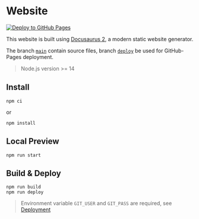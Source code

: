 # Website

[![Deploy to GitHub Pages](https://github.com/nfu-irs-lab/nfu-irs-lab.github.io/actions/workflows/deploy.yml/badge.svg?branch=main)](https://github.com/nfu-irs-lab/nfu-irs-lab.github.io/actions/workflows/deploy.yml)

This website is built using [Docusaurus 2](https://docusaurus.io/), a modern static website generator.

The branch [`main`](https://github.com/nfu-irs-lab/nfu-irs-lab.github.io/tree/main) contain source files, branch [`deploy`](https://github.com/nfu-irs-lab/nfu-irs-lab.github.io/tree/deploy) be used for GitHub-Pages deployment.

> Node.js version >= 14

## Install
```
npm ci
```

or

```
npm install
```

## Local Preview
```
npm run start
```

## Build & Deploy
```
npm run build
npm run deploy
```

> Environment variable `GIT_USER` and `GIT_PASS` are required, see [Deployment](https://docusaurus.io/docs/deployment#environment-settings)

